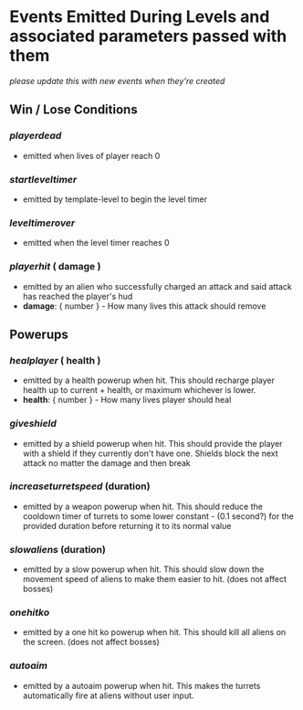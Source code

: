 # Events Emitted During Levels and associated parameters passed with them
*please update this with new events when they're created*

## **Win / Lose Conditions**

### *playerdead*
* emitted when lives of player reach 0

### *startleveltimer*
* emitted by template-level to begin the level timer

### *leveltimerover*
* emitted when the level timer reaches 0

### *playerhit* ( damage )
* emitted by an alien who successfully charged an attack and said attack has reached
the player's hud
* **damage**: { number } - How many lives this attack should remove


## **Powerups**

### *healplayer* ( health )
* emitted by a health powerup when hit. This should recharge player health up to current +
health, or maximum whichever is lower.
* **health**: { number } - How many lives player should heal

### *giveshield*
* emitted by a shield powerup when hit. This should provide the player with a shield
if they currently don't have one. Shields block the next attack no matter the damage
and then break

### *increaseturretspeed* (duration)
* emitted by a weapon powerup when hit. This should reduce the cooldown timer of
turrets to some lower constant - (0.1 second?) for the provided duration before
returning it to its normal value

### *slowaliens* (duration)
* emitted by a slow powerup when hit. This should slow down the movement speed of aliens to make
them easier to hit. (does not affect bosses)

### *onehitko*
* emitted by a one hit ko powerup when hit. This should kill all aliens on the screen.
(does not affect bosses)

### *autoaim*
* emitted by a autoaim powerup when hit.  This makes the turrets automatically fire at aliens
without user input.
